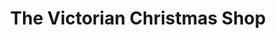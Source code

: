 ---
title: "The Victorian Christmas Shop"
url: /bourton-on-the-water/the-victorian-christmas-shop/
shop: gift
---